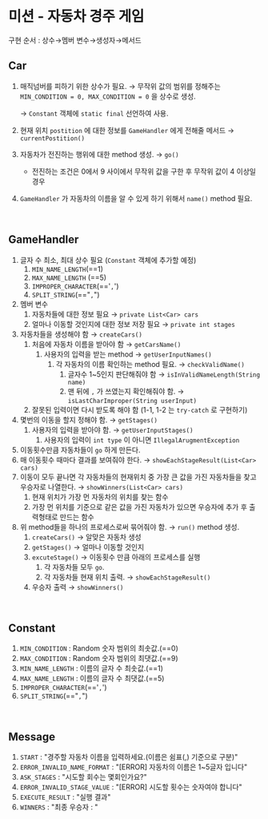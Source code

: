 # 미션 - 자동차 경주 게임

구현 순서 : 상수→멤버 변수→생성자→메서드

## Car

1. 매직넘버를 피하기 위한 상수가 필요. → 무작위 값의 범위를 정해주는 `MIN_CONDITION = 0, MAX_CONDITION = 0` 을 상수로 생성.

   → `Constant` 객체에 `static final` 선언하여 사용.

2. 현재 위치 `postition` 에 대한 정보를 `GameHandler` 에게 전해줄 메서드 → `currentPostition()`

3. 자동차가 전진하는 행위에 대한 method 생성. → `go()` 

   - 전진하는 조건은 0에서 9 사이에서 무작위 값을 구한 후 무작위 값이 4 이상일 경우

4.  `GameHandler` 가 자동차의 이름을 알 수 있게 하기 위해서 `name()` method 필요.

<br>

## GameHandler

1. 글자 수 최소, 최대 상수 필요  (`Constant` 객체에 추가할 예정)
   1.  `MIN_NAME_LENGTH`(==1)
   2.  `MAX_NAME_LENGTH` (==5)
   3. `IMPROPER_CHARACTER`(=='`,`')
   4. `SPLIT_STRING`(=="`,`")
2. 멤버 변수
   1. 자동차들에 대한 정보 필요 → `private List<Car> cars`
   2. 얼마나 이동할 것인지에 대한 정보 저장 필요 → `private int stages`
3. 자동차들을 생성해야 함 → `createCars()`
   1. 처음에 자동차 이름을 받아야 함 → `getCarsName()` 
      1. 사용자의 입력을 받는 method → `getUserInputNames()`
         1. 각 자동차의 이름 확인하는 method 필요. → `checkValidName()`
            1. 글자수 1~5인지 판단해줘야 함 → `isInValidNameLength(String name)`
            2. 맨 뒤에 `,` 가 쓰였는지 확인해줘야 함. → `isLastCharImproper(String userInput)`
   2. 잘못된 입력이면 다시 받도록 해야 함 (1-1, 1-2 는 `try-catch` 로 구현하기)
4. 몇번의 이동을 할지 정해야 함. → `getStages()`
   1. 사용자의 입력을 받아야 함. → `getUserInputStages()`
      1. 사용자의 입력이 `int type` 이 아니면 `IllegalArugmentException`
5. 이동횟수만큼 자동차들이 `go` 하게 만든다.
6. 매 이동횟수 때마다 결과를 보여줘야 한다. → `showEachStageResult(List<Car> cars)`
7. 이동이 모두 끝나면 각 자동차들의 현재위치 중 가장 큰 값을 가진 자동차들을 찾고 우승자로 나열한다. → `showWinners(List<Car> cars)`
   1. 현재 위치가 가장 먼 자동차의 위치를 찾는 함수
   2. 가장 먼 위치를 기준으로 같은 값을 가진 자동차가 있으면 우승자에 추가 후 출력형태로 만드는 함수
8. 위 method들을 하나의 프로세스로써 묶어줘야 함. → `run()` method 생성.
   1. `createCars()` → 알맞은 자동차 생성
   2. `getStages()` → 얼마나 이동할 것인지
   3. `excuteStage()` → 이동횟수 만큼 아래의 프로세스를 실행 
      1. 각 자동차들 모두 `go`.
      2. 각 자동차들 현재 위치 출력. → `showEachStageResult()`
   4. 우승자 출력 →  `showWinners()`

<br>

## Constant

1. `MIN_CONDITION` : Random 숫자 범위의 최솟값.(==0)
2. `MAX_CONDITION` : Random 숫자 범위의 최댓값.(==9)
3. `MIN_NAME_LENGTH` : 이름의 글자 수 최솟값.(==1)
4. `MAX_NAME_LENGTH` : 이름의 글자 수 최댓값.(==5)
5. `IMPROPER_CHARACTER`(=='`,`')
6. `SPLIT_STRING`(=="`,`")

<br>

## Message

1. `START` : "경주할 자동차 이름을 입력하세요.(이름은 쉼표(,) 기준으로 구분)"
2. `ERROR_INVALID_NAME_FORMAT` : "[ERROR] 자동차의 이름은 1~5글자 입니다"
3. `ASK_STAGES` : "시도할 회수는 몇회인가요?"
4. `ERROR_INVALID_STAGE_VALUE` : "[ERROR] 시도할 횟수는 숫자여야 합니다"
5. `EXECUTE_RESULT` : "실행 결과"
6. `WINNERS` : "최종 우승자 : "

